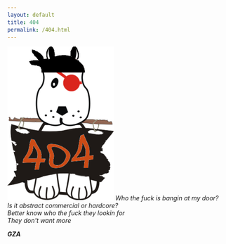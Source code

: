 ```yaml
---
layout: default
title: 404
permalink: /404.html
---
```


[<img src="/images/reddit404e.png" class="left"/>](http://proddit.com)
_Who the fuck is bangin at my door?    
Is it abstract commercial or hardcore?    
Better know who the fuck they lookin for    
They don't want more_

___GZA___

<br> 
<br> 
<br> 
<br> 
<br> 
<br> 
<br> 
<br> 
<br> 
<br> 
<br> 
<br> 
<br> 
<br> 
<br> 

